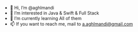 - 👋 Hi, I’m @aghlmandi
- 👀 I’m interested in Java & Swift & Full Stack
- 🌱 I’m currently learning All of them
- 📫 If you want to reach me, mail to a.aghlmandi@gmail.com

<!---
aghlmandi/aghlmandi is a ✨ special ✨ repository because its `README.md` (this file) appears on your GitHub profile.
You can click the Preview link to take a look at your changes.
--->
